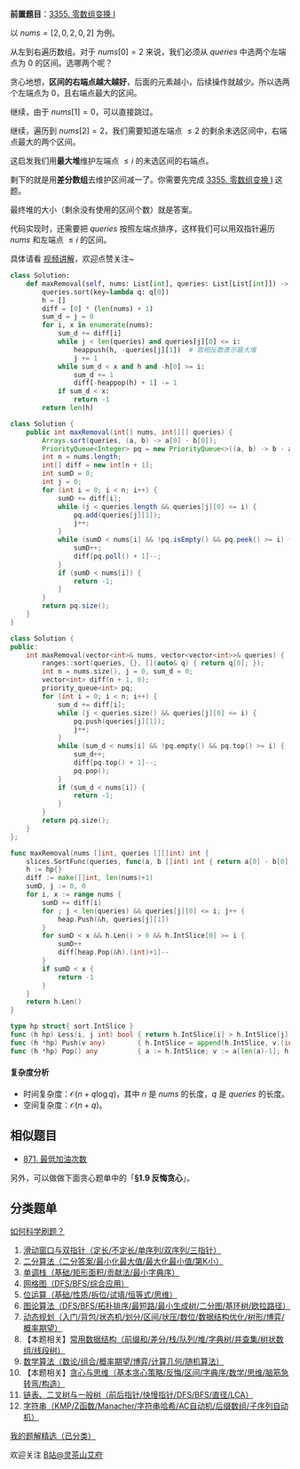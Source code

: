 **前置题目**：[3355. 零数组变换 I](https://leetcode.cn/problems/zero-array-transformation-i/)

以 $\textit{nums}=[2,0,2,0,2]$ 为例。

从左到右遍历数组。对于 $\textit{nums}[0]=2$ 来说，我们必须从 $\textit{queries}$ 中选两个左端点为 $0$ 的区间。选哪两个呢？

贪心地想，**区间的右端点越大越好**，后面的元素越小，后续操作就越少。所以选两个左端点为 $0$，且右端点最大的区间。

继续，由于 $\textit{nums}[1]=0$，可以直接跳过。

继续，遍历到 $\textit{nums}[2]=2$，我们需要知道左端点 $\le 2$ 的剩余未选区间中，右端点最大的两个区间。

这启发我们用**最大堆**维护左端点 $\le i$ 的未选区间的右端点。

剩下的就是用**差分数组**去维护区间减一了。你需要先完成 [3355. 零数组变换 I](https://leetcode.cn/problems/zero-array-transformation-i/) 这题。

最终堆的大小（剩余没有使用的区间个数）就是答案。

代码实现时，还需要把 $\textit{queries}$ 按照左端点排序，这样我们可以用双指针遍历 $\textit{nums}$ 和左端点 $\le i$ 的区间。

具体请看 [视频讲解](https://www.bilibili.com/video/BV1uzBxYoEJC/?t=4m40s)，欢迎点赞关注~

```py [sol-Python3]
class Solution:
    def maxRemoval(self, nums: List[int], queries: List[List[int]]) -> int:
        queries.sort(key=lambda q: q[0])
        h = []
        diff = [0] * (len(nums) + 1)
        sum_d = j = 0
        for i, x in enumerate(nums):
            sum_d += diff[i]
            while j < len(queries) and queries[j][0] <= i:
                heappush(h, -queries[j][1])  # 取相反数表示最大堆
                j += 1
            while sum_d < x and h and -h[0] >= i:
                sum_d += 1
                diff[-heappop(h) + 1] -= 1
            if sum_d < x:
                return -1
        return len(h)
```

```java [sol-Java]
class Solution {
    public int maxRemoval(int[] nums, int[][] queries) {
        Arrays.sort(queries, (a, b) -> a[0] - b[0]);
        PriorityQueue<Integer> pq = new PriorityQueue<>((a, b) -> b - a);
        int n = nums.length;
        int[] diff = new int[n + 1];
        int sumD = 0;
        int j = 0;
        for (int i = 0; i < n; i++) {
            sumD += diff[i];
            while (j < queries.length && queries[j][0] <= i) {
                pq.add(queries[j][1]);
                j++;
            }
            while (sumD < nums[i] && !pq.isEmpty() && pq.peek() >= i) {
                sumD++;
                diff[pq.poll() + 1]--;
            }
            if (sumD < nums[i]) {
                return -1;
            }
        }
        return pq.size();
    }
}
```

```cpp [sol-C++]
class Solution {
public:
    int maxRemoval(vector<int>& nums, vector<vector<int>>& queries) {
        ranges::sort(queries, {}, [](auto& q) { return q[0]; });
        int n = nums.size(), j = 0, sum_d = 0;
        vector<int> diff(n + 1, 0);
        priority_queue<int> pq;
        for (int i = 0; i < n; i++) {
            sum_d += diff[i];
            while (j < queries.size() && queries[j][0] <= i) {
                pq.push(queries[j][1]);
                j++;
            }
            while (sum_d < nums[i] && !pq.empty() && pq.top() >= i) {
                sum_d++;
                diff[pq.top() + 1]--;
                pq.pop();
            }
            if (sum_d < nums[i]) {
                return -1;
            }
        }
        return pq.size();
    }
};
```

```go [sol-Go]
func maxRemoval(nums []int, queries [][]int) int {
	slices.SortFunc(queries, func(a, b []int) int { return a[0] - b[0] })
	h := hp{}
	diff := make([]int, len(nums)+1)
	sumD, j := 0, 0
	for i, x := range nums {
		sumD += diff[i]
		for ; j < len(queries) && queries[j][0] <= i; j++ {
			heap.Push(&h, queries[j][1])
		}
		for sumD < x && h.Len() > 0 && h.IntSlice[0] >= i {
			sumD++
			diff[heap.Pop(&h).(int)+1]--
		}
		if sumD < x {
			return -1
		}
	}
	return h.Len()
}

type hp struct{ sort.IntSlice }
func (h hp) Less(i, j int) bool { return h.IntSlice[i] > h.IntSlice[j] }
func (h *hp) Push(v any)        { h.IntSlice = append(h.IntSlice, v.(int)) }
func (h *hp) Pop() any          { a := h.IntSlice; v := a[len(a)-1]; h.IntSlice = a[:len(a)-1]; return v }
```

#### 复杂度分析

- 时间复杂度：$\mathcal{O}(n + q\log q)$，其中 $n$ 是 $\textit{nums}$ 的长度，$q$ 是 $\textit{queries}$ 的长度。
- 空间复杂度：$\mathcal{O}(n+q)$。

## 相似题目

- [871. 最低加油次数](https://leetcode.cn/problems/minimum-number-of-refueling-stops/)

另外，可以做做下面贪心题单中的「**§1.9 反悔贪心**」。

## 分类题单

[如何科学刷题？](https://leetcode.cn/circle/discuss/RvFUtj/)

1. [滑动窗口与双指针（定长/不定长/单序列/双序列/三指针）](https://leetcode.cn/circle/discuss/0viNMK/)
2. [二分算法（二分答案/最小化最大值/最大化最小值/第K小）](https://leetcode.cn/circle/discuss/SqopEo/)
3. [单调栈（基础/矩形面积/贡献法/最小字典序）](https://leetcode.cn/circle/discuss/9oZFK9/)
4. [网格图（DFS/BFS/综合应用）](https://leetcode.cn/circle/discuss/YiXPXW/)
5. [位运算（基础/性质/拆位/试填/恒等式/思维）](https://leetcode.cn/circle/discuss/dHn9Vk/)
6. [图论算法（DFS/BFS/拓扑排序/最短路/最小生成树/二分图/基环树/欧拉路径）](https://leetcode.cn/circle/discuss/01LUak/)
7. [动态规划（入门/背包/状态机/划分/区间/状压/数位/数据结构优化/树形/博弈/概率期望）](https://leetcode.cn/circle/discuss/tXLS3i/)
8. 【本题相关】[常用数据结构（前缀和/差分/栈/队列/堆/字典树/并查集/树状数组/线段树）](https://leetcode.cn/circle/discuss/mOr1u6/)
9. [数学算法（数论/组合/概率期望/博弈/计算几何/随机算法）](https://leetcode.cn/circle/discuss/IYT3ss/)
10. 【本题相关】[贪心与思维（基本贪心策略/反悔/区间/字典序/数学/思维/脑筋急转弯/构造）](https://leetcode.cn/circle/discuss/g6KTKL/)
11. [链表、二叉树与一般树（前后指针/快慢指针/DFS/BFS/直径/LCA）](https://leetcode.cn/circle/discuss/K0n2gO/)
12. [字符串（KMP/Z函数/Manacher/字符串哈希/AC自动机/后缀数组/子序列自动机）](https://leetcode.cn/circle/discuss/SJFwQI/)

[我的题解精选（已分类）](https://github.com/EndlessCheng/codeforces-go/blob/master/leetcode/SOLUTIONS.md)

欢迎关注 [B站@灵茶山艾府](https://space.bilibili.com/206214)
